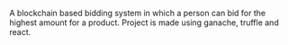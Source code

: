 A blockchain based bidding system in which a person can bid for the highest amount for a product. Project is made using ganache, truffle and react. 
 
